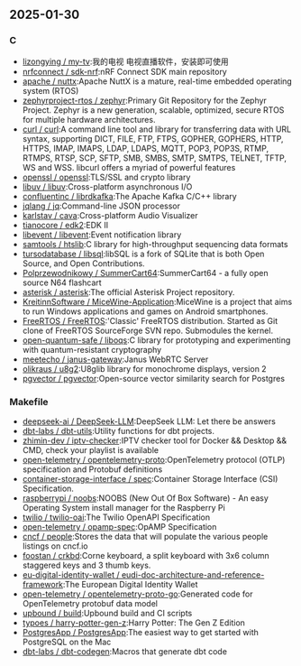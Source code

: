 ## 2025-01-30

### C

* [lizongying / my-tv](https://github.com/lizongying/my-tv):我的电视 电视直播软件，安装即可使用
* [nrfconnect / sdk-nrf](https://github.com/nrfconnect/sdk-nrf):nRF Connect SDK main repository
* [apache / nuttx](https://github.com/apache/nuttx):Apache NuttX is a mature, real-time embedded operating system (RTOS)
* [zephyrproject-rtos / zephyr](https://github.com/zephyrproject-rtos/zephyr):Primary Git Repository for the Zephyr Project. Zephyr is a new generation, scalable, optimized, secure RTOS for multiple hardware architectures.
* [curl / curl](https://github.com/curl/curl):A command line tool and library for transferring data with URL syntax, supporting DICT, FILE, FTP, FTPS, GOPHER, GOPHERS, HTTP, HTTPS, IMAP, IMAPS, LDAP, LDAPS, MQTT, POP3, POP3S, RTMP, RTMPS, RTSP, SCP, SFTP, SMB, SMBS, SMTP, SMTPS, TELNET, TFTP, WS and WSS. libcurl offers a myriad of powerful features
* [openssl / openssl](https://github.com/openssl/openssl):TLS/SSL and crypto library
* [libuv / libuv](https://github.com/libuv/libuv):Cross-platform asynchronous I/O
* [confluentinc / librdkafka](https://github.com/confluentinc/librdkafka):The Apache Kafka C/C++ library
* [jqlang / jq](https://github.com/jqlang/jq):Command-line JSON processor
* [karlstav / cava](https://github.com/karlstav/cava):Cross-platform Audio Visualizer
* [tianocore / edk2](https://github.com/tianocore/edk2):EDK II
* [libevent / libevent](https://github.com/libevent/libevent):Event notification library
* [samtools / htslib](https://github.com/samtools/htslib):C library for high-throughput sequencing data formats
* [tursodatabase / libsql](https://github.com/tursodatabase/libsql):libSQL is a fork of SQLite that is both Open Source, and Open Contributions.
* [Polprzewodnikowy / SummerCart64](https://github.com/Polprzewodnikowy/SummerCart64):SummerCart64 - a fully open source N64 flashcart
* [asterisk / asterisk](https://github.com/asterisk/asterisk):The official Asterisk Project repository.
* [KreitinnSoftware / MiceWine-Application](https://github.com/KreitinnSoftware/MiceWine-Application):MiceWine is a project that aims to run Windows applications and games on Android smartphones.
* [FreeRTOS / FreeRTOS](https://github.com/FreeRTOS/FreeRTOS):'Classic' FreeRTOS distribution. Started as Git clone of FreeRTOS SourceForge SVN repo. Submodules the kernel.
* [open-quantum-safe / liboqs](https://github.com/open-quantum-safe/liboqs):C library for prototyping and experimenting with quantum-resistant cryptography
* [meetecho / janus-gateway](https://github.com/meetecho/janus-gateway):Janus WebRTC Server
* [olikraus / u8g2](https://github.com/olikraus/u8g2):U8glib library for monochrome displays, version 2
* [pgvector / pgvector](https://github.com/pgvector/pgvector):Open-source vector similarity search for Postgres

### Makefile

* [deepseek-ai / DeepSeek-LLM](https://github.com/deepseek-ai/DeepSeek-LLM):DeepSeek LLM: Let there be answers
* [dbt-labs / dbt-utils](https://github.com/dbt-labs/dbt-utils):Utility functions for dbt projects.
* [zhimin-dev / iptv-checker](https://github.com/zhimin-dev/iptv-checker):IPTV checker tool for Docker && Desktop && CMD, check your playlist is available
* [open-telemetry / opentelemetry-proto](https://github.com/open-telemetry/opentelemetry-proto):OpenTelemetry protocol (OTLP) specification and Protobuf definitions
* [container-storage-interface / spec](https://github.com/container-storage-interface/spec):Container Storage Interface (CSI) Specification.
* [raspberrypi / noobs](https://github.com/raspberrypi/noobs):NOOBS (New Out Of Box Software) - An easy Operating System install manager for the Raspberry Pi
* [twilio / twilio-oai](https://github.com/twilio/twilio-oai):The Twilio OpenAPI Specification
* [open-telemetry / opamp-spec](https://github.com/open-telemetry/opamp-spec):OpAMP Specification
* [cncf / people](https://github.com/cncf/people):Stores the data that will populate the various people listings on cncf.io
* [foostan / crkbd](https://github.com/foostan/crkbd):Corne keyboard, a split keyboard with 3x6 column staggered keys and 3 thumb keys.
* [eu-digital-identity-wallet / eudi-doc-architecture-and-reference-framework](https://github.com/eu-digital-identity-wallet/eudi-doc-architecture-and-reference-framework):The European Digital Identity Wallet
* [open-telemetry / opentelemetry-proto-go](https://github.com/open-telemetry/opentelemetry-proto-go):Generated code for OpenTelemetry protobuf data model
* [upbound / build](https://github.com/upbound/build):Upbound build and CI scripts
* [typoes / harry-potter-gen-z](https://github.com/typoes/harry-potter-gen-z):Harry Potter: The Gen Z Edition
* [PostgresApp / PostgresApp](https://github.com/PostgresApp/PostgresApp):The easiest way to get started with PostgreSQL on the Mac
* [dbt-labs / dbt-codegen](https://github.com/dbt-labs/dbt-codegen):Macros that generate dbt code
